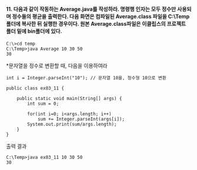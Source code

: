 #### 11. 다음과 같이 작동하는 Average.java를 작성하라. 명령행 인자는 모두 정수만 사용되며 정수들의 평균을 출력한다. 다음 화면은 컴파일된 Average.class 파일을 C:\Temp폴더에 복사한 뒤 실행한 경우이다. 원본 Average.class파일은 이클립스의 프로젝트 폴더 밑에 bin폴더에 있다.
```
C:\>cd temp
C:\Temp>java Average 10 30 50
30
```
\*문자열을 정수로 변환할 때, 다음을 이용하여라
```
int i = Integer.parseInt("10"); // 문자열 10을, 정수형 10으로 변환
```

```
public class ex03_11 {

	public static void main(String[] args) {
		int sum = 0;
		
		for(int i=0; i<args.length; i++) 
			sum += Integer.parseInt(args[i]);
		System.out.print(sum/args.length);
	}
}
```
출력 결과
```
C:\Temp>java ex03_11 10 30 50
30
```
